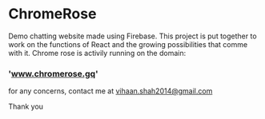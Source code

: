 # ChromeRose
Demo chatting website made using Firebase. This project is put together to work on the functions of React and the growing possibilities that comme with it.
Chrome rose is activily running on the domain:

### 'www.chromerose.gq'

for any concerns, contact me at vihaan.shah2014@gmail.com

Thank you
